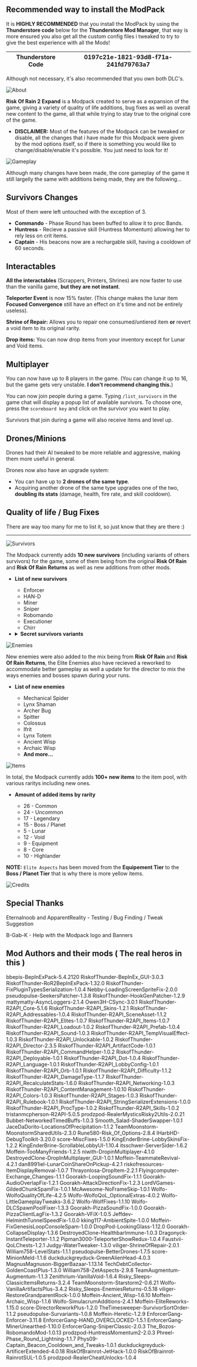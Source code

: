 ## Recommended way to install the ModPack
It is **HIGHLY RECOMMENDED** that you install the ModPack by using the **Thunderstore code** below for the **Thunderstore Mod Manager**, that way is more ensured you also get all the custom config files i tweaked to try to give the best experience with all the Mods!

| Thunderstore Code | 0197c21e-1821-93d8-f71a-241fd79763a7
| -- | -- |

Although not necessary, it's also recommended that you own both DLC's.

![About](https://github.com/RayDimn/Risk_Of_Rain_2_Expand/blob/main/Banners/AboutBanner.png)

**Risk Of Rain 2 Expand** is a Modpack created to serve as a expansion of the game, giving a variety of quality of life additions, bug fixes as well as overall new content to the game, all that while trying to stay true to the original core of the game.

* **DISCLAIMER:** Most of the features of the Modpack can be tweaked or disable, all the changes that i have made for this Modpack were given by the mod options itself, so if there is something you would like to change/disable/enable it's possible. You just need to look for it!

![Gameplay](https://github.com/RayDimn/Risk_Of_Rain_2_Expand/blob/main/Banners/GameplayBanner.png)

Although many changes have been made, the core gameplay of the game it still largelly the same with additions being made, they are the following...

## Survivors Changes
Most of them were left untouched with the exception of 3.

  * **Commando** - Phase Round has been buffed to allow it to proc Bands.
  * **Huntress** - Recieve a passive skill (Huntress Momentum) allowing her to rely less on crit items.
  * **Captain** - His beacons now are a rechargable skill, having a cooldown of 60 seconds.



## Interactables  
**All the interactables** (Scrappers, Printers, Shrines) are now faster to use than the vanilla game, **but they are not instant**.  

**Teleporter Event** is now 15% faster. (This change makes the lunar item **Focused Convergence** still have an effect on it's time and not be entirely useless).  

**Shrine of Repair:** Allows you to repair one consumed/untiered item **or** revert a void item to its original rarity.  

**Drop items:** You can now drop items from your inventory except for Lunar and Void items.  



## Multiplayer  
You can now have up to 8 players in the game. (You can change it up to 16, but the game gets very unstable. **I don't recommend changing this.**)  

You can now join people during a game. Typing `/list_survivors` in the game chat will display a popup list of available survivors. To choose one, press the `scoreboard key` and click on the survivor you want to play.  

Survivors that join during a game will also receive items and level up.  



## Drones/Minions  
Drones had their AI tweaked to be more reliable and aggressive, making them more useful in general.  

Drones now also have an upgrade system:  
- You can have up to **2 drones of the same type**.  
- Acquiring another drone of the same type upgrades one of the two, **doubling its stats** (damage, health, fire rate, and skill cooldown).  



## Quality of life / Bug Fixes
There are way too many for me to list it, so just know that they are there :)

---

![Survivors](https://github.com/RayDimn/Risk_Of_Rain_2_Expand/blob/main/Banners/SurvivorsBanner.gif)

The Modpack currently adds **10 new survivors** (including variants of others survivors) for the game, some of them being from the original **Risk Of Rain** and **Risk Of Rain Returns** as well as new additions from other mods.

* **List of new survivors**

  * Enforcer
  * HAN-D
  * Miner
  * Sniper
  * Robomando
  * Executioner
  * Chirr

* <details><summary><b>Secret survivors variants</b></summary><br>

  * Nemesis Commando
  * Nemesis Mercenary
  * Nemesis Enforcer

</details>

![Enemies](https://github.com/RayDimn/Risk_Of_Rain_2_Expand/blob/main/Banners/EnemiesBanner.gif)

New enemies were also added to the mix being from **Risk Of Rain** and **Risk Of Rain Returns**, the Elite Enemies also have recieved a reworked to accommodate better gameplay as well a update for the director to mix the ways enemies and bosses spawn during your runs.

* **List of new enemies**

  * Mechanical Spider
  * Lynx Shaman
  * Archer Bug
  * Spitter
  * Colossus
  * Ifrit
  * Lynx Totem
  * Ancient Wisp
  * Archaic Wisp
  * **And more...**

![Items](https://github.com/RayDimn/Risk_Of_Rain_2_Expand/blob/main/Banners/ItemsBanner.gif)

In total, the Modpack currently adds **100+ new items** to the item pool, with various raritys including new ones.

* **Amount of added items by rarity**

  * 26 - Common
  * 24 - Uncommon
  * 17 - Legendary
  * 15 - Boss / Planet
  * 5 - Lunar
  * 12 - Void
  * 9 - Equipment
  * 8 - Core
  * 10 - Highlander
      
**NOTE:** `Elite Aspects` has been moved from the **Equipement Tier** to the **Boss / Planet Tier** that is why there is more yellow items.

![Credits](https://github.com/RayDimn/Risk_Of_Rain_2_Expand/blob/main/Banners/CreditsBanner.png)

## Special Thanks



Eternalnoob and ApparentReality - Testing / Bug Finding / Tweak Suggestion

B-Gab-K - Help with the Modpack logo and Banners



## Mod Authors and their mods ( The real heros in this )

bbepis-BepInExPack-5.4.2120
RiskofThunder-BepInEx_GUI-3.0.3
RiskofThunder-RoR2BepInExPack-1.32.0
RiskofThunder-FixPluginTypesSerialization-1.0.4
Nebby-LoadingScreenSpriteFix-2.0.0
pseudopulse-SeekersPatcher-1.3.8
RiskofThunder-HookGenPatcher-1.2.9
mattymatty-AsyncLoggers-2.1.4
Owen3H-CSync-3.0.1
RiskofThunder-R2API_Core-5.1.6
RiskofThunder-R2API_Skins-1.2.1
RiskofThunder-R2API_Addressables-1.0.4
RiskofThunder-R2API_SceneAsset-1.1.2
RiskofThunder-R2API_Elites-1.0.7
RiskofThunder-R2API_Items-1.0.7
RiskofThunder-R2API_Loadout-1.0.2
RiskofThunder-R2API_Prefab-1.0.4
RiskofThunder-R2API_Sound-1.0.3
RiskofThunder-R2API_TempVisualEffect-1.0.3
RiskofThunder-R2API_Unlockable-1.0.2
RiskofThunder-R2API_Director-2.3.5
RiskofThunder-R2API_ArtifactCode-1.0.1
RiskofThunder-R2API_CommandHelper-1.0.2
RiskofThunder-R2API_Deployable-1.0.1
RiskofThunder-R2API_Dot-1.0.4
RiskofThunder-R2API_Language-1.0.1
RiskofThunder-R2API_LobbyConfig-1.0.1
RiskofThunder-R2API_Orb-1.0.1
RiskofThunder-R2API_Difficulty-1.1.2
RiskofThunder-R2API_DamageType-1.1.7
RiskofThunder-R2API_RecalculateStats-1.6.0
RiskofThunder-R2API_Networking-1.0.3
RiskofThunder-R2API_ContentManagement-1.0.10
RiskofThunder-R2API_Colors-1.0.3
RiskofThunder-R2API_Stages-1.0.3
RiskofThunder-R2API_Rulebook-1.0.1
RiskofThunder-R2API_StringSerializerExtensions-1.0.0
RiskofThunder-R2API_ProcType-1.0.2
RiskofThunder-R2API_Skills-1.0.2
tristanmcpherson-R2API-5.0.5
prodzpod-RealerMysticsRisky2Utils-2.0.21
Bubbet-NetworkedTimedBuffs-1.0.3
Smooth_Salad-ShaderSwapper-1.0.1
JaceDaDorito-LocationsOfPrecipitation-1.1.2
TeamMoonstorm-MoonstormSharedUtils-2.3.0
Rune580-Risk_Of_Options-2.8.4
IHarbHD-DebugToolkit-3.20.0
score-MiscFixes-1.5.0
KingEnderBrine-LobbySkinsFix-1.2.2
KingEnderBrine-ScrollableLobbyUI-1.10.4
itsschwer-ServerSider-1.6.2
Moffein-TooManyFriends-1.2.5
niwith-DropinMultiplayer-4.1.0
DestroyedClone-DropInMultiplayer_GUI-1.0.1
Moffein-TeammateRevival-4.2.1
dan8991iel-LunarCoinShareOnPickup-4.2.1
riskofresources-ItemDisplayRemoval-1.0.7
Thrayonlosa-DropItem-2.2.1
Flyingcomputer-Exchange_Changes-1.1.1
Goorakh-LoopingSoundFix-1.1.1
Goorakh-AudioOverlapFix-1.2.1
Goorakh-AttackDirectionFix-1.2.3
LordVGames-GildedChunkSpamFix-1.0.1
McAwesome-NoFrameSkip-1.0.1
Wolfo-WolfoQualityOfLife-4.2.5
Wolfo-WolfoQoL_OptionalExtras-4.0.2
Wolfo-LittleGameplayTweaks-3.6.2
Wolfo-WolfFixes-1.1.10
Wolfo-DLCSpawnPoolFixer-1.3.3
Goorakh-PizzaSoundFix-1.0.0
Goorakh-PizzaClientLagFix-1.3.2
Goorakh-VFiX-1.0.5
Jeffdev-HelminthTunnelSpeedFix-1.0.0
kking117-AmbientSpite-1.0.0
Moffein-FixGenesisLoopConsoleSpam-1.0.0
DropPod-LookingGlass-1.12.0
Goorakh-CollapseDisplay-1.3.6
DestroyedClone-HealthbarImmune-1.0.3
Dragonyck-InstantTeleporter-1.1.2
Pipman3000-TeleporterShowRedux-1.0.4
Faustvii-QoLChests-1.2.1
Judgy-WaterTweaker-1.3.0
viliger-ShrineOfRepair-2.0.1
William758-LevelStats-1.1.1
pseudopulse-BetterDrones-1.7.5
score-MinionMeld-1.1.6
duckduckgreyduck-GreenAlienHead-4.0.3
MagnusMagnuson-BiggerBazaar-1.13.14
TechDebtCollector-GoldenCoastPlus-1.3.0
William758-ZetAspects-2.9.8
TeamAugmentum-Augmentum-1.1.3
Zenithrium-VanillaVoid-1.6.4
Risky_Sleeps-ClassicItemsReturns-3.2.4
TeamMoonstorm-Starstorm2-0.6.21
Wolfo-VanillaArtifactsPlus-3.4.2
Risky_Sleeps-EnemiesReturns-0.5.18
viliger-RestoreGrandparentRock-1.0.0
Moffein-Ancient_Wisp-1.6.10
Moffein-Archaic_Wisp-1.1.6
Wolfo-SimulacrumAdditions-2.4.1
Moffein-EliteReworks-1.15.0
score-DirectorReworkPlus-1.2.0
TheTimesweeper-SurvivorSortOrder-1.1.2
pseudopulse-Survariants-1.0.8
Moffein-Heretic-1.2.9
EnforcerGang-Enforcer-3.11.8
EnforcerGang-HAND_OVERCLOCKED-1.5.1
EnforcerGang-MinerUnearthed-1.10.0
EnforcerGang-SniperClassic-2.0.3
The_Bozos-RobomandoMod-1.0.13
prodzpod-HuntressMomentum2-2.0.3
Phreel-Phase_Round_Lightning-1.1.7
Phys09-Captain_Beacon_Cooldown_and_Tweaks-1.0.1
duckduckgreyduck-ArtificerExtended-4.0.18
RiskOfBrainrot-JetHack-1.0.0
RiskOfBrainrot-RainrotSUL-1.0.5
prodzpod-RealerCheatUnlocks-1.0.4

